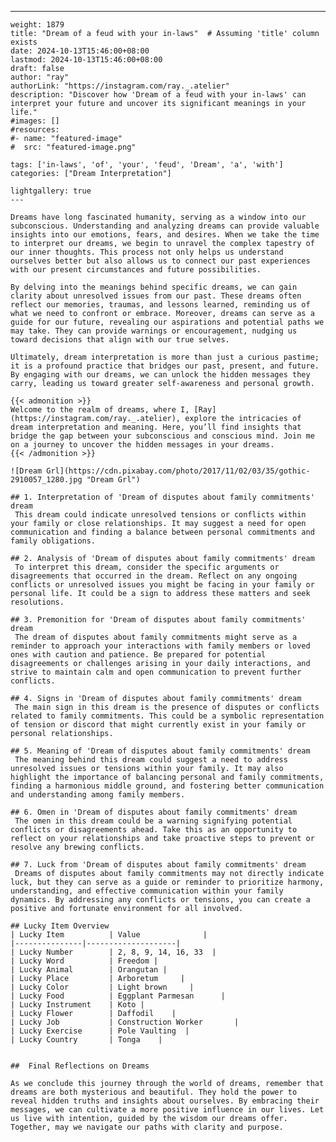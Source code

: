 ---
    weight: 1879
    title: "Dream of a feud with your in-laws"  # Assuming 'title' column exists
    date: 2024-10-13T15:46:00+08:00
    lastmod: 2024-10-13T15:46:00+08:00
    draft: false
    author: "ray"
    authorLink: "https://instagram.com/ray._.atelier"
    description: "Discover how 'Dream of a feud with your in-laws' can interpret your future and uncover its significant meanings in your life."
    #images: []
    #resources:
    #- name: "featured-image"
    #  src: "featured-image.png"
    
    tags: ['in-laws', 'of', 'your', 'feud', 'Dream', 'a', 'with']
    categories: ["Dream Interpretation"]
    
    lightgallery: true
    ---
    
    Dreams have long fascinated humanity, serving as a window into our subconscious. Understanding and analyzing dreams can provide valuable insights into our emotions, fears, and desires. When we take the time to interpret our dreams, we begin to unravel the complex tapestry of our inner thoughts. This process not only helps us understand ourselves better but also allows us to connect our past experiences with our present circumstances and future possibilities.
    
    By delving into the meanings behind specific dreams, we can gain clarity about unresolved issues from our past. These dreams often reflect our memories, traumas, and lessons learned, reminding us of what we need to confront or embrace. Moreover, dreams can serve as a guide for our future, revealing our aspirations and potential paths we may take. They can provide warnings or encouragement, nudging us toward decisions that align with our true selves.
    
    Ultimately, dream interpretation is more than just a curious pastime; it is a profound practice that bridges our past, present, and future. By engaging with our dreams, we can unlock the hidden messages they carry, leading us toward greater self-awareness and personal growth.
    
    {{< admonition >}}
    Welcome to the realm of dreams, where I, [Ray](https://instagram.com/ray._.atelier), explore the intricacies of dream interpretation and meaning. Here, you’ll find insights that bridge the gap between your subconscious and conscious mind. Join me on a journey to uncover the hidden messages in your dreams.
    {{< /admonition >}}
    
    ![Dream Grl](https://cdn.pixabay.com/photo/2017/11/02/03/35/gothic-2910057_1280.jpg "Dream Grl")
    
    ## 1. Interpretation of 'Dream of disputes about family commitments' dream
     This dream could indicate unresolved tensions or conflicts within your family or close relationships. It may suggest a need for open communication and finding a balance between personal commitments and family obligations.
    
    ## 2. Analysis of 'Dream of disputes about family commitments' dream
     To interpret this dream, consider the specific arguments or disagreements that occurred in the dream. Reflect on any ongoing conflicts or unresolved issues you might be facing in your family or personal life. It could be a sign to address these matters and seek resolutions.
    
    ## 3. Premonition for 'Dream of disputes about family commitments' dream
     The dream of disputes about family commitments might serve as a reminder to approach your interactions with family members or loved ones with caution and patience. Be prepared for potential disagreements or challenges arising in your daily interactions, and strive to maintain calm and open communication to prevent further conflicts.
    
    ## 4. Signs in 'Dream of disputes about family commitments' dream
     The main sign in this dream is the presence of disputes or conflicts related to family commitments. This could be a symbolic representation of tension or discord that might currently exist in your family or personal relationships.
    
    ## 5. Meaning of 'Dream of disputes about family commitments' dream
     The meaning behind this dream could suggest a need to address unresolved issues or tensions within your family. It may also highlight the importance of balancing personal and family commitments, finding a harmonious middle ground, and fostering better communication and understanding among family members.
    
    ## 6. Omen in 'Dream of disputes about family commitments' dream
     The omen in this dream could be a warning signifying potential conflicts or disagreements ahead. Take this as an opportunity to reflect on your relationships and take proactive steps to prevent or resolve any brewing conflicts.
    
    ## 7. Luck from 'Dream of disputes about family commitments' dream
     Dreams of disputes about family commitments may not directly indicate luck, but they can serve as a guide or reminder to prioritize harmony, understanding, and effective communication within your family dynamics. By addressing any conflicts or tensions, you can create a positive and fortunate environment for all involved.
    
    ## Lucky Item Overview
    | Lucky Item          | Value              |
    |---------------|--------------------|
    | Lucky Number        | 2, 8, 9, 14, 16, 33  |
    | Lucky Word          | Freedom |
    | Lucky Animal        | Orangutan |
    | Lucky Place         | Arboretum     |
    | Lucky Color         | Light brown     |
    | Lucky Food          | Eggplant Parmesan      |
    | Lucky Instrument    | Koto |
    | Lucky Flower        | Daffodil    |
    | Lucky Job           | Construction Worker       |
    | Lucky Exercise      | Pole Vaulting  |
    | Lucky Country       | Tonga    |
    
    
    ##  Final Reflections on Dreams
    
    As we conclude this journey through the world of dreams, remember that dreams are both mysterious and beautiful. They hold the power to reveal hidden truths and insights about ourselves. By embracing their messages, we can cultivate a more positive influence in our lives. Let us live with intention, guided by the wisdom our dreams offer. Together, may we navigate our paths with clarity and purpose.
    